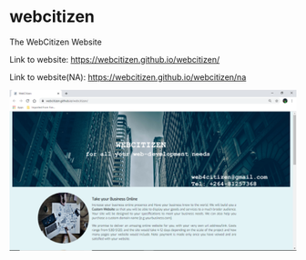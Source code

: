 # webcitizen
The WebCitizen Website

Link to website: https://webcitizen.github.io/webcitizen/

Link to website(NA): https://webcitizen.github.io/webcitizen/na

![](img/citizen.png)
